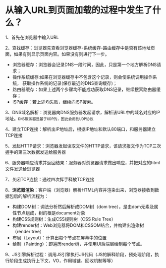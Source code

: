 # 从输入URL到页面加载的过程中发生了什么？



1、首先在浏览器中输入URL

2、查找缓存：浏览器先查看浏览器缓存-系统缓存-路由缓存中是否有该地址页面，如果有则显示页面内容。如果没有则进行下一步。

- 浏览器缓存：浏览器会记录DNS一段时间，因此，只是第一个地方解析DNS请求；
- 操作系统缓存:如果在浏览器缓存中不包含这个记录，则会使系统调用操作系统， 获取操作系统的记录(保存最近的DNS查询缓存)；
- 路由器缓存：如果上述两个步骤均不能成功获取DNS记录，继续搜索路由器缓存；
- ISP缓存：若上述均失败，继续向ISP搜索。

3、DNS域名解析：浏览器向DNS服务器发起请求，解析该URL中的域名对应的IP地址。`DNS服务器是基于UDP的，因此会用到UDP协议`

4、建立TCP连接：解析出IP地址后，根据IP地址和默认80端口，和服务器建立TCP连接

5、发起HTTP请求：浏览器发起读取文件的HTTP请求，该请求报文作为TCP三次握手的第三次数据发送给服务器

6、服务器响应请求并返回结果：服务器对浏览器请求做出响应，并把对应的html文件发送给浏览器

7、关闭TCP连接：通过四次挥手释放TCP连接

8、**浏览器渲染**：客户端（浏览器）解析HTML内容并渲染出来，浏览器接收到数据包后的解析流程为：

- 构建DOM树：词法分析然后解析成DOM树（dom tree），是由dom元素及属性节点组成，树的根是document对象
- 构建CSS规则树：生成CSS规则树（CSS Rule Tree）
- 构建render树：Web浏览器将DOM和CSSOM结合，并构建出渲染树（render tree）
- 布局（Layout）：计算出每个节点在屏幕中的位置
- 绘制（Painting）：即遍历render树，并使用UI后端层绘制每个节点。

9、JS引擎解析过程：调用JS引擎执行JS代码（JS的解释阶段，预处理阶段，执行阶段生成执行上下文，VO，作用域链、回收机制等等）

